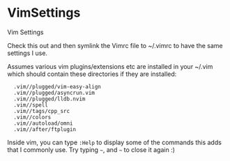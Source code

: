 # VimSettings
Vim Settings

Check this out and then symlink the Vimrc file to ~/.vimrc to have the same settings I use.

Assumes various vim plugins/extensions etc are installed in your ~/.vim which should contain these directories if they are installed:

```
  .vim//plugged/vim-easy-align
  .vim//plugged/asyncrun.vim
  .vim//plugged/lldb.nvim
  .vim//spell
  .vim//tags/cpp_src
  .vim//colors
  .vim//autoload/omni
  .vim//after/ftplugin
```

Inside vim, you can type `:Help` to display some of the commands this adds that I commonly use. Try typing `~`, and `~` to close it again :)
